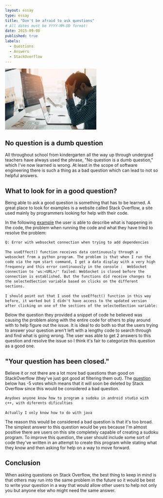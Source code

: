 ```yaml
---
layout: essay
type: essay
title: "Don't be afraid to ask questions"
# All dates must be YYYY-MM-DD format!
date: 2015-09-08
published: true
labels:
  - Questions
  - Answers
  - StackOverflow
---
```


<img width="300px" class="rounded float-start pe-4" src="../img/istockphoto-1139500641-612x612.jpg">

## No question is a dumb question

All throughout school from kindergarten all the way up through undergrad teachers have always used the phrase, "No question is a dumb question," which I've now learned is wrong. At least in the scope of software engineering there is such a thing as a bad question which can lead to not so helpful answers.

## What to look for in a good question?

Being able to ask a good question is something that has to be learned. A great place to look for examples is a website called Stack Overflow, a site used mainly by programmers looking for help with their code. 

In the following [example](https://stackoverflow.com/questions/75170936/error-with-websocket-connection-when-trying-to-add-dependencies) the user is able to describe what is happening in the code, the problem when running the code and what they have tried to resolve the problem:

```
Q: Error with websocket connection when trying to add dependencies

The useEffect() function receives data continuously through a websocket from a python program. The problem is that when I run the code via the npm start command, I get a data display with a very high frequency and this error continuously in the console :  WebSocket connection to 'ws:<URL>/' failed: WebSocket is closed before the connection is established. But the functions did receive changes to the selectedSection variable based on clicks on the different sections.

I should point out that I used the useEffect() function in this way before, it worked but I didn't have access to the updated version after clicking on one of the sections of the selectedSection variable:
```
Below the question they provided a snippet of code he believed was causing the problem along with the entire code for others to play around with to help figure out the issue. It is ideal to do both so that the users trying to answer your question aren't left with a lengthy code to search through and find what is going wrong. The user was able to get 2 answers to this question and resolve the issue so I think it's fair to categorize this question as a good one. 

## "Your question has been closed."

Believe it or not there are a lot more bad questions than good on StackOverflow (they've just got good at filtering them out). The [question](https://stackoverflow.com/questions/75252834/anydoes-anyone-know-how-to-program-a-sudoku-in-android-studio-with-c) below has -5 votes which means that it will soon be deleted by Stack Overflow since this would be considered a bad question. 

```
Anydoes anyone know how to program a sudoku in android studio with c++, with diferents dificulties

Actually I only know how to do with java
```
The reason this would be considered a bad question is that it's too broad. The simplest answer to this question would be yes because I'm almost positive there are users on this site completely capable of creating a sudoku program. To improve this question, the user should include some sort of code they've written in an attempt to create this program while stating what they know and then asking for help on a way to move forward. 

## Conclusion

When asking questions on Stack Overflow, the best thing to keep in mind is that others may run into the same problem in the future so it would be best to write your question in a way that would allow other users to help not only you but anyone else who might need the same answer.
